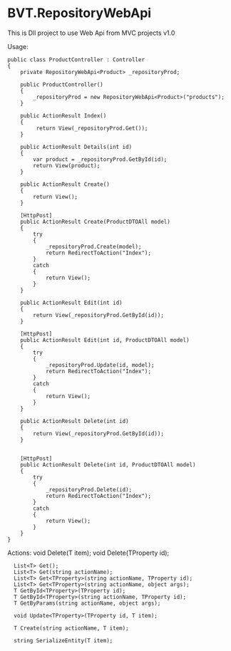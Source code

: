 # BVT.RepositoryWebApi
This is Dll project to use Web Api from MVC projects v1.0

Usage:

    public class ProductController : Controller
    {
        private RepositoryWebApi<Product> _repositoryProd;

        public ProductController()
        {
            _repositoryProd = new RepositoryWebApi<Product>("products");
        }
        
        public ActionResult Index()
        {
             return View(_repositoryProd.Get());
        }
        
        public ActionResult Details(int id)
        {
            var product = _repositoryProd.GetById(id);
            return View(product);
        }

        public ActionResult Create()
        {            
            return View();
        }

        [HttpPost]
        public ActionResult Create(ProductDTOAll model)
        {
            try
            {
                _repositoryProd.Create(model);
                return RedirectToAction("Index");
            }
            catch
            {
                return View();
            }
        }
        
        public ActionResult Edit(int id)
        {
            return View(_repositoryProd.GetById(id));
        }
        
        [HttpPost]
        public ActionResult Edit(int id, ProductDTOAll model)
        {
            try
            {
                _repositoryProd.Update(id, model);
                return RedirectToAction("Index");
            }
            catch
            {
                return View();
            }
        }
        
        public ActionResult Delete(int id)
        {
            return View(_repositoryProd.GetById(id));
        }
 

        [HttpPost]
        public ActionResult Delete(int id, ProductDTOAll model)
        {
            try
            {
                _repositoryProd.Delete(id);
                return RedirectToAction("Index");
            }
            catch
            {
                return View();
            }
        }
    }

Actions: 
      void Delete(T item);
      void Delete<TProperty>(TProperty id);
        
      List<T> Get();
      List<T> Get(string actionName);
      List<T> Get<TProperty>(string actionName, TProperty id);
      List<T> Get<TProperty>(string actionName, object args);
      T GetById<TProperty>(TProperty id);
      T GetById<TProperty>(string actionName, TProperty id);
      T GetByParams(string actionName, object args);
        
      void Update<TProperty>(TProperty id, T item);

      T Create(string actionName, T item);
        
      string SerializeEntity(T item);
        
  
        
